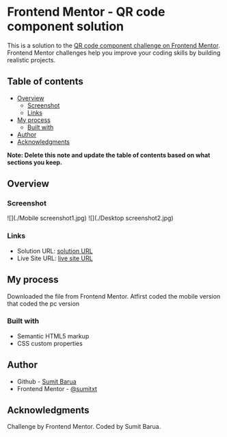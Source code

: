 # Frontend Mentor - QR code component solution

This is a solution to the [QR code component challenge on Frontend Mentor](https://www.frontendmentor.io/challenges/qr-code-component-iux_sIO_H). Frontend Mentor challenges help you improve your coding skills by building realistic projects. 

## Table of contents

- [Overview](#overview)
  - [Screenshot](#screenshot)
  - [Links](#links)
- [My process](#my-process)
  - [Built with](#built-with)
- [Author](#author)
- [Acknowledgments](#acknowledgments)

**Note: Delete this note and update the table of contents based on what sections you keep.**

## Overview

### Screenshot

![](./Mobile screenshot1.jpg)
![](./Desktop screenshot2.jpg)


### Links

- Solution URL: [solution URL](https://github.com/sumitxt/Frontend-Mentor-QR-code-component)
- Live Site URL: [live site URL](https://sumitxt.github.io/Frontend-Mentor-QR-code-component/)

## My process

Downloaded the file from Frontend Mentor. 
Atfirst coded the mobile version that coded the pc version


### Built with

- Semantic HTML5 markup
- CSS custom properties

## Author

- Github - [Sumit Barua](https://github.com/sumitxt)
- Frontend Mentor - [@sumitxt](https://www.frontendmentor.io/profile/sumitxt)

## Acknowledgments

Challenge by Frontend Mentor. Coded by Sumit Barua.